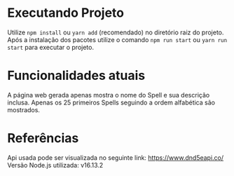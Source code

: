 # Executando Projeto
Utilize `npm install` ou `yarn add` (recomendado) no diretório raiz do projeto.
Após a instalação dos pacotes utilize o comando `npm run start` ou `yarn run start` para executar o projeto.

# Funcionalidades atuais
A página web gerada apenas mostra o nome do Spell e sua descrição inclusa. Apenas os 25 primeiros Spells seguindo a ordem alfabética são mostrados.

# Referências
Api usada pode ser visualizada no seguinte link: https://www.dnd5eapi.co/
Versão Node.js utilizada: v16.13.2
